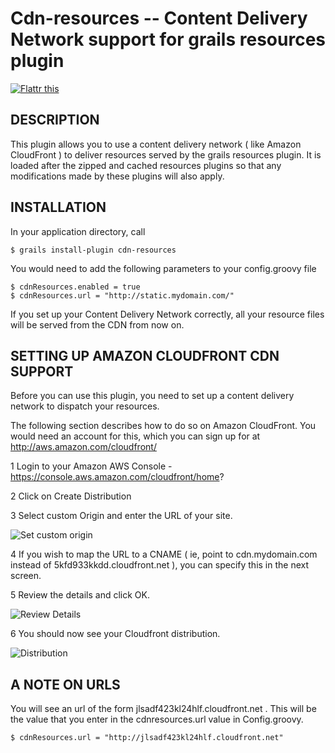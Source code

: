 Cdn-resources -- Content Delivery Network support for grails resources plugin
=============================================================================

<a href="http://flattr.com/thing/304127/CND-Resources-plugin-for-grails" target="_blank"><img src="http://api.flattr.com/button/flattr-badge-large.png" alt="Flattr this" title="Flattr this" border="0" /></a>

## DESCRIPTION

This plugin allows you to use a content delivery network ( like Amazon CloudFront ) to deliver resources served by the grails resources plugin. It is loaded after the zipped and cached resources plugins so that any modifications made by these plugins will also apply.

## INSTALLATION

In your application directory, call

	$ grails install-plugin cdn-resources
	
You would need to add the following parameters to your config.groovy file

	$ cdnResources.enabled = true
	$ cdnResources.url = "http://static.mydomain.com/"
	
If you set up your Content Delivery Network correctly, all your resource files will be served from the CDN from now on. 
	
## SETTING UP AMAZON CLOUDFRONT CDN SUPPORT

Before you can use this plugin, you need to set up a content delivery network to dispatch your resources. 

The following section describes how to do so on Amazon CloudFront. You would need an account for this, which you can sign up for at http://aws.amazon.com/cloudfront/

1 Login to your Amazon AWS Console - https://console.aws.amazon.com/cloudfront/home?

2 Click on Create Distribution

3 Select custom Origin and enter the URL of your site. 

![Set custom origin](https://github.com/tomaslin/grails-cdn-resources/raw/master/docs/origin.png "specifying an origin")

4 If you wish to map the URL to a CNAME ( ie, point to cdn.mydomain.com instead of 5kfd933kkdd.cloudfront.net ), you can specify this in the next screen.

5 Review the details and click OK.

![Review Details](https://github.com/tomaslin/grails-cdn-resources/raw/master/docs/details.png "Review Details")

6 You should now see your Cloudfront distribution. 

![Distribution](https://github.com/tomaslin/grails-cdn-resources/raw/master/docs/dist.png "Distribution details")

## A NOTE ON URLS

You will see an url of the form jlsadf423kl24hlf.cloudfront.net . This will be the value that you enter in the cdnresources.url value in Config.groovy.

	$ cdnResources.url = "http://jlsadf423kl24hlf.cloudfront.net"
